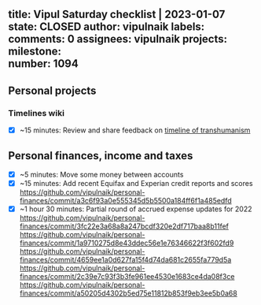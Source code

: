 title:	Vipul Saturday checklist | 2023-01-07
state:	CLOSED
author:	vipulnaik
labels:	
comments:	0
assignees:	vipulnaik
projects:	
milestone:	
number:	1094
--
## Personal projects

### Timelines wiki

- [x] ~15 minutes: Review and share feedback on [timeline of transhumanism](https://timelines.issarice.com/wiki/Timeline_of_transhumanism)

## Personal finances, income and taxes

- [x] ~5 minutes: Move some money between accounts
- [x] ~15 minutes: Add recent Equifax and Experian credit reports and scores https://github.com/vipulnaik/personal-finances/commit/a3c6f93a0e555345d5b5500a184ff6f1a485edfd
- [x] ~1 hour 30 minutes: Partial round of accrued expense updates for 2022 https://github.com/vipulnaik/personal-finances/commit/3fc22e3a68a8a247bcdf320e2df717baa8b11fef https://github.com/vipulnaik/personal-finances/commit/1a9710275d8e43ddec56e1e76346622f3f602fd9 https://github.com/vipulnaik/personal-finances/commit/4659ee1a0d627fa15f4d74da681c2655fa779d5a https://github.com/vipulnaik/personal-finances/commit/2c39e7c93f3b3fe961ee4530e1683ce4da08f3ce https://github.com/vipulnaik/personal-finances/commit/a50205d4302b5ed75e11812b853f9eb3ee5b0a68
